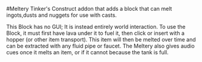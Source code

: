 #Meltery
Tinker's Construct addon that adds a block that can melt ingots,dusts and nuggets for use with casts.

This Block has no GUI; It is instead entirely world interaction.
To use the Block, it must first have lava under it to fuel it, then click or insert with a hopper (or other item transport).
This item will then be melted over time and can be extracted with any fluid pipe or faucet.
The Meltery also gives audio cues once it melts an item, or if it cannot because the tank is full.